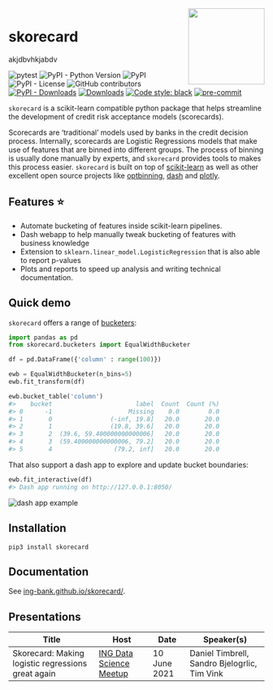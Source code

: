 <img src="https://github.com/ing-bank/skorecard/raw/main/docs/assets/img/skorecard_logo.svg" width="150" align="right">

# skorecard
akjdbvhkjabdv
<!-- ![pytest](https://github.com/ing-bank/skorecard/workflows/Release/badge.svg) -->
![pytest](https://github.com/ing-bank/skorecard/workflows/Development/badge.svg)
![PyPI - Python Version](https://img.shields.io/pypi/pyversions/skorecard)
![PyPI](https://img.shields.io/pypi/v/skorecard)
![PyPI - License](https://img.shields.io/pypi/l/skorecard)
![GitHub contributors](https://img.shields.io/github/contributors/ing-bank/skorecard)
[![PyPI - Downloads](https://img.shields.io/pypi/dm/skorecard)](#)
[![Downloads](https://pepy.tech/badge/skorecard)](https://pepy.tech/project/skorecard)
[![Code style: black](https://img.shields.io/badge/code%20style-black-000000.svg)](https://github.com/psf/black)
[![pre-commit](https://img.shields.io/badge/pre--commit-enabled-brightgreen?logo=pre-commit&logoColor=white)](https://github.com/pre-commit/pre-commit)

`skorecard` is a scikit-learn compatible python package that helps streamline the development of credit risk acceptance models (scorecards).

Scorecards are ‘traditional’ models used by banks in the credit decision process. Internally, scorecards are Logistic Regressions models that make use of features that are binned into different groups. The process of binning is usually done manually by experts, and `skorecard` provides tools to makes this process easier. `skorecard` is built on top of [scikit-learn](https://pypi.org/project/scikit-learn/) as well as other excellent open source projects like [optbinning](https://pypi.org/project/optbinning/), [dash](https://pypi.org/project/dash/) and [plotly](https://pypi.org/project/plotly/).

## Features ⭐

- Automate bucketing of features inside scikit-learn pipelines.
- Dash webapp to help manually tweak bucketing of features with business knowledge
- Extension to `sklearn.linear_model.LogisticRegression` that is also able to report p-values
- Plots and reports to speed up analysis and writing technical documentation.

## Quick demo

`skorecard` offers a range of [bucketers](https://ing-bank.github.io/skorecard/api/bucketers/OptimalBucketer/):

```python
import pandas as pd
from skorecard.bucketers import EqualWidthBucketer

df = pd.DataFrame({'column' : range(100)})

ewb = EqualWidthBucketer(n_bins=5)
ewb.fit_transform(df)

ewb.bucket_table('column')
#>    bucket                       label  Count  Count (%)
#> 0      -1                     Missing    0.0        0.0
#> 1       0                (-inf, 19.8]   20.0       20.0
#> 2       1                (19.8, 39.6]   20.0       20.0
#> 3       2  (39.6, 59.400000000000006]   20.0       20.0
#> 4       3  (59.400000000000006, 79.2]   20.0       20.0
#> 5       4                 (79.2, inf]   20.0       20.0
```

That also support a dash app to explore and update bucket boundaries:

```python
ewb.fit_interactive(df)
#> Dash app running on http://127.0.0.1:8050/
```

![dash app example](docs/assets/img/dash_app_unsupervised_bucketer.png)

## Installation

```shell
pip3 install skorecard
```

## Documentation

See [ing-bank.github.io/skorecard/](https://ing-bank.github.io/skorecard/).

## Presentations

| Title                                              | Host                    | Date         | Speaker(s)                                   |
|----------------------------------------------------|-------------------------|--------------|----------------------------------------------|
| Skorecard: Making logistic regressions great again | [ING Data Science Meetup](https://www.youtube.com/watch?v=UR_1XZxEuCw) | 10 June 2021 | Daniel Timbrell, Sandro Bjelogrlic, Tim Vink |
